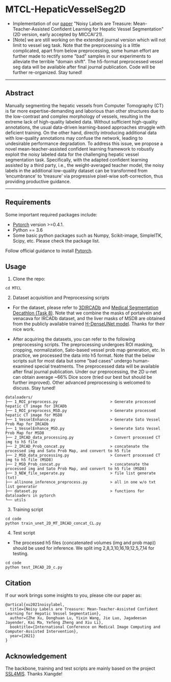 # MTCL-HepaticVesselSeg2D
- Implementation of our [paper](https://arxiv.org/abs/2106.01860) "Noisy Labels are Treasure: Mean-Teacher-Assisted Confident Learning for Hepatic Vessel Segmentation" (2D version, early accepted by MICCAI'21).    
- [Note] we are still working on the extended journal version which will not limit to vessel seg task. Note that the preprocessing is a little complicated, apart from below preprocessing, some human effort are further made to rectify some "bad" samples in our experiments to alleviate the terrible "domain shift". The h5-format preprocessed vessel seg data will be available after final journal publication. Code will be further re-organized. Stay tuned!
____
## Abstract
Manually segmenting the hepatic vessels from Computer Tomography (CT) is far more expertise-demanding and laborious than other structures due to the low-contrast and complex morphology of vessels, resulting in the extreme lack of high-quality labeled data. Without sufficient high-quality annotations, the usual data-driven learning-based approaches struggle with deficient training. On the other hand, directly introducing additional data with low-quality annotations may confuse the network, leading to undesirable performance degradation. To address this issue, we propose a novel mean-teacher-assisted confident learning framework to robustly exploit the noisy labeled data for the challenging hepatic vessel segmentation task. Specifically, with the adapted confident learning assisted by a third party, i.e., the weight-averaged teacher model, the noisy labels in the additional low-quality dataset can be transformed from ‘encumbrance’ to ‘treasure’ via progressive pixel-wise soft-correction, thus providing productive guidance.
____

## Requirements
Some important required packages include:
* [Pytorch][torch_link] version >=0.4.1.
* Python == 3.6 
* Some basic python packages such as Numpy, Scikit-image, SimpleITK, Scipy, etc. Please check the package list.

Follow official guidance to install [Pytorch][torch_link].

[torch_link]:https://pytorch.org/

## Usage

1. Clone the repo:
```
cd MTCL
```

2. Dataset acquisition and Preprocessing scripts
- For the dataset, please refer to [3DIRCADb](https://www.ircad.fr/research/3d-ircadb-01/) and [Medical Segmentation Decathlon (Task 8)](http://medicaldecathlon.com/). Note that we combine the masks of portalvein and venacava for IRCADb dataset, and the liver masks of MSD8 are obtained from the publicly available trained [H-DenseUNet model](https://github.com/xmengli999/H-DenseUNet). Thanks for their nice work.  

- After acquiring the datasets, you can refer to the following preprocessing scripts. The preprocessing undergoes ROI masking, cropping, normalization, Sato-based vessel prob map generation, etc. In practice, we processed the data into h5 format. Note that the below scripts suit for most data but some "bad cases" undergo human-examined special treatments. The preprocessed data will be available after final journal publication. Under our preprocessing, the 2D u-net can obtain average ~66% Dice score (tried our best but should be further improved). Other advanced preprocessing is welcomed to discuss. Stay tuned!  
```
dataloaders/
├── 1_ROI_preprocess.py                       > Generate processed hepatic CT image for IRCADb                   
├── 1_ROI_preprocess_MSD.py                   > Generate processed hepatic CT image for MSD8 
├── 1_VesselEnhance.py                        > Generate Sato Vessel Prob Map for IRCADb 
├── 1_VesselEnhance_MSD.py                    > Generate Sato Vessel Prob Map for MSD8 
├── 2_IRCAD_data_processing.py                > Convert processed CT img to h5 file                   
├── 2_IRCAD_Prob_concat.py                    > concatenate the processed img and Sato Prob Map, and convert to h5 file  
├── 2_MSD_data_processing.py                  > Convert processed CT img to h5 file (MSD8)                   
├── 2_MSD_Prob_concat.py                      > concatenate the processed img and Sato Prob Map, and convert to h5 file (MSD8) 
├── 3_NEW_file_seperate.py                    > file list generate (txt) 
├── allinone_inference_preprocess.py          > all in one w/o txt list generator 
├── dataset.py                                > functions for dataloaders in pytorch
└── utils

```


3. Training script
```
cd code
python train_unet_2D_MT_IRCAD_concat_CL.py
```

4. Test script
- The processed h5 files (concatenated volumes (img and prob map)) should be used for inference. We split img 2,8,3,10,16,19,12,5,7,14 for testing.    
```
cd code
python test_IRCAD_2D_c.py
```

## Citation
If our work brings some insights to you, please cite our paper as:
```
@artical{xu2021noisylabel,
  title={Noisy Labels are Treasure: Mean-Teacher-Assisted Confident Learning for Hepatic Vessel Segmentation},
  author={Zhe Xu, Donghuan Lu, Yixin Wang, Jie Luo, Jagadeesan Jayender, Kai Ma, Yefeng Zheng and Xiu Li},
  booktitle={International Conference on Medical Image Computing and Computer-Assisted Intervention},
  year={2021}
}
```

## Acknowledgement
The backbone, training and test scripts are mainly based on the project [SSL4MIS](https://github.com/HiLab-git/SSL4MIS). Thanks Xiangde!     
